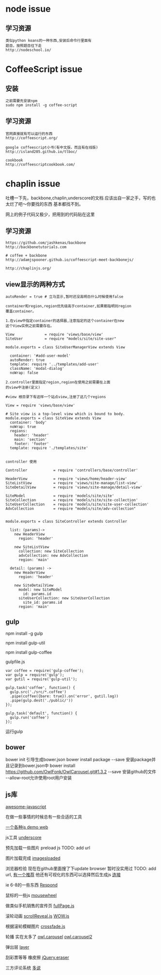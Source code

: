 node issue
===

学习资源
---
    类似python koans的一种东西,安装后命令行里面有
    题目，按照题目往下走
    http://nodeschool.io/

CoffeeScript issue
===
    
安装
---
    之前需要先安装npm
    sudo npm install -g coffee-script

学习资源
---
    官网直接就有可以运行的东西
    http://coffeescript.org/

    google coffeescript小书(有中文版，而且有在线版)
    http://island205.github.io/tlboc/

    cookbook
    http://coffeescriptcookbook.com/

chaplin issue
===

吐槽一下先，backbone,chaplin,underscore的文档
应该出自一家之手，写的也太烂了吧～你要找的东西
基本都找不到。

网上的例子代码又极少，把用到的代码贴在这里

学习资源
---
    https://github.com/jashkenas/backbone
    http://backbonetutorials.com

    # coffee + backbone
    http://adamjspooner.github.io/coffeescript-meet-backbonejs/ 

    http://chaplinjs.org/

view显示的两种方式
---
    autoRender = true # 立马显示,暂时还没高明白什么时候使用false

    container和region,region优先级高于container,如果都指明则region
    覆盖container。

    1.在view中指定container的选择器,注意指定的这个container在new
    这个View实例之前需要存在。

    View              = require 'views/base/view'
    SiteUser          = require "models/site/site-user"

    module.exports = class SiteUserManagerView extends View

      container: '#add-user-model'
      autoRender: true
      template: require '../templates/add-user'
      className: 'modal-dialog'
      noWrap: false

    2.controller里面指定region,region在使用之前需要在上面
    的view中注册(定义)

    #view 根目录下有这样一个站点view,注册了这几个regions

    View = require 'views/base/view'

    # Site view is a top-level view which is bound to body.
    module.exports = class SiteView extends View
      container: 'body'
      noWrap: true
      regions:
        header: 'header'
        main: 'section'
        footer: 'footer'
      template: require './templates/site'


    controller 使用

    Controller            = require 'controllers/base/controller'

    HeaderView            = require 'views/home/header-view'
    SiteListView          = require 'views/site-manage/list-view'
    SiteDetailView        = require 'views/site-manage/detail-view'

    SiteModel             = require 'models/site/site'
    SiteCollection        = require 'models/site/site-collection'
    SiteUserCollection    = require 'models/site/site-user-collection'
    AdvCollection         = require "models/site/adv-collection"


    module.exports = class SiteController extends Controller

      list: (params)->
        new HeaderView
          region: 'header'
        
        new SiteListView
          collection: new SiteCollection
          advCollection: new AdvCollection
          region: 'main'

      detail: (params) ->
        new HeaderView
          region: 'header'

        new SiteDetailView
          model: new SiteModel
            id: params.id
          siteUserCollection: new SiteUserCollection
            site_id: params.id
          region: 'main'

gulp
---

npm install -g gulp

npm install gulp-util

npm install gulp-coffee

gulpfile.js

    var coffee = require('gulp-coffee');
    var gulp = require('gulp');
    var gutil = require('gulp-util');

    gulp.task('coffee', function() {
      gulp.src('./src/*.coffee')
      .pipe(coffee({bare: true}).on('error', gutil.log))
      .pipe(gulp.dest('./public/'))
    });

    gulp.task('default', function() {
      gulp.run('coffee')
    });

运行gulp

bower
---

bower init 引导生成bower.json
bower install package --save 安装package并且记录到bower.json中
bower install https://github.com/OwlFonk/OwlCarousel.git#1.3.2 --save 安装github的文件
--allow-root允许使用root用户安装

js库
---

[awesome-javascript](https://github.com/sorrycc/awesome-javascript)

在做一些事情的时候总有一些合适的工具

[一个各种js demo web](http://www.dowebok.com/)

js工具 [underscore](https://github.com/jashkenas/underscore)

预先加载一些图片 preload js TODO: add url

图片加载完成 [imagesloaded](https://github.com/desandro/imagesloaded)

浏览器检验  现在在github里面搜了下update browser 暂时没实用过 TODO: add url, [有一个推荐](http://viamarte.github.io/modernweb/)
他还有可视化的东西可以选择然后生成js [连接](http://modernizr.com/)

ie 6-8的一些东西 [Respond](https://github.com/scottjehl/Respond)

鼠标的一些js [mousewheel](https://github.com/jquery/jquery-mousewheel)

做类似手机销售的宣传页 [fullPage.js](https://github.com/alvarotrigo/fullPage.js)

滚轮动画 [scrollReveal.js](https://github.com/julianlloyd/scrollReveal.js) [WOW.js](https://github.com/matthieua/WOW)

根据滚轮模糊图片 [crossfade.js](https://github.com/mikefowler/crossfade.js)

轮播 实在太多了 [owl.carousel](https://github.com/OwlFonk/OwlCarousel) [owl.carousel2](https://github.com/OwlFonk/OwlCarousel2)

弹出层 [layer](https://github.com/sentsin/layer)

刮彩票等等 橡皮擦 [jQuery.eraser](https://github.com/boblemarin/jQuery.eraser)

三方评论系统 [多说](http://duoshuo.com/)
